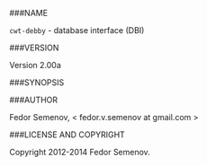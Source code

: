 ###NAME

`cwt-debby` - database interface (DBI)

###VERSION

Version 2.00a

###SYNOPSIS

###AUTHOR

Fedor Semenov, < fedor.v.semenov at gmail.com >

###LICENSE AND COPYRIGHT

Copyright 2012-2014 Fedor Semenov.  
